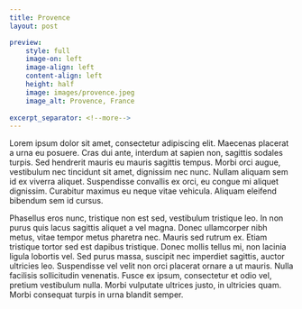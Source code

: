 ```yaml
---
title: Provence
layout: post

preview:
    style: full
    image-on: left
    image-align: left
    content-align: left
    height: half
    image: images/provence.jpeg
    image_alt: Provence, France
    
excerpt_separator: <!--more-->
---
```

Lorem ipsum dolor sit amet, consectetur adipiscing elit. Maecenas placerat a urna eu posuere. 
Cras dui ante, interdum at sapien non, sagittis sodales turpis. <!--more--> Sed hendrerit mauris eu mauris sagittis tempus. 
Morbi orci augue, vestibulum nec tincidunt sit amet, dignissim nec nunc. Nullam aliquam sem id ex viverra aliquet. 
Suspendisse convallis ex orci, eu congue mi aliquet dignissim. Curabitur maximus eu neque vitae vehicula. 
Aliquam eleifend bibendum sem id cursus.

Phasellus eros nunc, tristique non est sed, vestibulum tristique leo. In non purus quis lacus sagittis aliquet a vel magna. 
Donec ullamcorper nibh metus, vitae tempor metus pharetra nec. Mauris sed rutrum ex. Etiam tristique tortor sed est dapibus tristique. 
Donec mollis tellus mi, non lacinia ligula lobortis vel. Sed purus massa, suscipit nec imperdiet sagittis, auctor ultricies leo. 
Suspendisse vel velit non orci placerat ornare a ut mauris. Nulla facilisis sollicitudin venenatis. 
Fusce ex ipsum, consectetur et odio vel, pretium vestibulum nulla. Morbi vulputate ultrices justo, in ultricies quam. 
Morbi consequat turpis in urna blandit semper.
